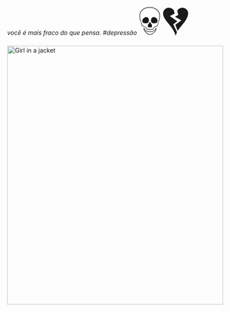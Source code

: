 <i>você é mais fraco do que pensa. #depressão</i>  <span style='font-size:100px;'>&#128128;</span> <span style='font-size:100px;'>&#128148;</span>
<img src="/miro.medium.com/max/1032/1*eKVpef3559UDhBQ0Ipkulg.jpeg" alt="Girl in a jacket" width="500" height="600">
